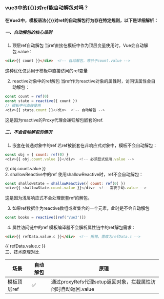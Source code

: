 ### vue3中的{{}}对ref能自动解包对吗？

#### 在Vue3中，模板语法{{}}对ref的自动解包行为存在特定规则，以下是详细解析：

##### 一、自动解包的核心规则
1. 顶层ref自动解包‌
   当ref直接在模板中作为顶层变量使用时，Vue会自动解包.value：

```html
<div>{{ count }}</div>  <!-- 自动解包，等价于count.value -->
```

这种优化仅适用于模板中‌直接访问的ref变量‌

2. reactive对象中的ref解包‌
   当ref作为reactive对象的属性时，访问该属性会自动解包：

```javascript
const count = ref(0)
const state = reactive({ count })
// 模板中可直接使用
<div>{{ state.count }}</div>  <!-- 自动解包 -->
```

这是因为reactive的Proxy代理会递归解包嵌套的ref.

##### 二、不会自动解包的情况
1. 嵌套在普通对象中的ref‌
   若ref被嵌套在非响应式对象中，模板不会自动解包：

```javascript
const obj = { count: ref(0) }
<div>{{ obj.count.value }}</div>  <!-- 必须显式使用.value -->
```

<div>{{ obj.count.value }}</div>  <!-- 必须显式使用.value -->
2. shallowReactive中的ref‌
   使用shallowReactive时，ref不会自动解包：

```javascript
const shallowState = shallowReactive({ count: ref(0) })
<div>{{ shallowState.count.value }}</div>  <!-- 需要手动.value -->
```

这是因为浅层响应式不会处理嵌套ref的解包。

3. 如果ref数据作为reactive数组或者集合的一个元素，此时是不会自动解包

```javascript
const books = reactive([ref('Vue3')])
```

4. 属性访问链中的ref‌
   模板编译器不会解析属性链中的ref解包需求：

```html
<div>{{ refData.value.c }}</div>  <!-- 报错，需改为refData.c -->
```

<div>{{ refData.value.c }}</div>  <!-- 报错，需改为refData.c -->
三、技术原理对比

| 场景        | 自动解包 | 原理                                                         |
| ----------- | -------- | ------------------------------------------------------------ |
| 模板顶层ref | ✅        | 通过proxyRefs代理setup返回对象，拦截属性访问时自动返回.value |